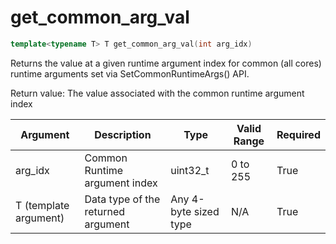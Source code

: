 # get_common_arg_val

```cpp
template<typename T> T get_common_arg_val(int arg_idx)
```

Returns the value at a given runtime argument index for common (all cores) runtime arguments set via SetCommonRuntimeArgs() API.

Return value: The value associated with the common runtime argument index

| Argument              | Description                        | Type                  | Valid Range      | Required       |
|-----------------------|------------------------------------|-----------------------|------------------|----------------|
| arg_idx               | Common Runtime argument index      | uint32_t              | 0 to 255         | True           |
| T (template argument) | Data type of the returned argument | Any 4-byte sized type | N/A              | True           |
